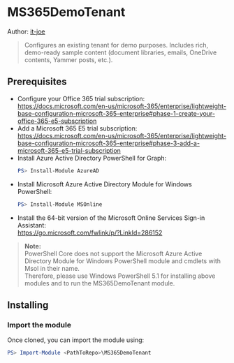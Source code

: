 # MS365DemoTenant
Author: [it-joe](https://github.com/it-joe)

> Configures an existing tenant for demo purposes. Includes rich, demo-ready sample content (document libraries, emails, OneDrive contents, Yammer posts, etc.). 

## Prerequisites 

* Configure your Office 365 trial subscription:<br>
https://docs.microsoft.com/en-us/microsoft-365/enterprise/lightweight-base-configuration-microsoft-365-enterprise#phase-1-create-your-office-365-e5-subscription
* Add a Microsoft 365 E5 trial subscription:<br>
https://docs.microsoft.com/en-us/microsoft-365/enterprise/lightweight-base-configuration-microsoft-365-enterprise#phase-3-add-a-microsoft-365-e5-trial-subscription
* Install Azure Active Directory PowerShell for Graph:
    ``` PowerShell
    PS> Install-Module AzureAD
    ```
* Install Microsoft Azure Active Directory Module for Windows PowerShell:
    ``` PowerShell
    PS> Install-Module MSOnline
    ```
* Install the 64-bit version of the Microsoft Online Services Sign-in Assistant:<br>
https://go.microsoft.com/fwlink/p/?LinkId=286152

> **Note:**<br>
PowerShell Core does not support the Microsoft Azure Active Directory Module for Windows PowerShell module and cmdlets with Msol in their name.<br>
Therefore, please use Windows PowerShell 5.1 for installing above modules and to run the MS365DemoTenant module.

## Installing

### Import the module

Once cloned, you can import the module using:

``` PowerShell
PS> Import-Module <PathToRepo>\MS365DemoTenant
```
